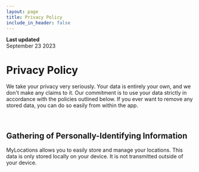 ```yaml
---
layout: page
title: Privacy Policy
include_in_header: false
---
```


**Last updated**  
September 23 2023

# Privacy Policy
We take your privacy very seriously. Your data is entirely your own, and we don't make any claims to it. Our commitment is to use your data strictly in accordance with the policies outlined below. If you ever want to remove any stored data, you can do so easily from within the app. 

<br>

## Gathering of Personally-Identifying Information
MyLocations allows you to easily store and manage your locations. This data is only stored locally on your device. It is not transmitted outside of your device.

